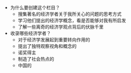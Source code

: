 - 为什么要创建这个栏目？
    - 搜集著名的经济学者关于我所关心的问题的思考方式
    - 学习他们提出的经济学概念，看是否能够对我有所启发
    - 了解一些离奇的经济学观点背后的伏脉千里
- 收录哪些经济学者？
    - 对于经济学发展起到重要转向作用的
    - 提出了独特观察视角和概念的
    - 诺奖得主
    - 制造了社会热点的
    - 中国的
